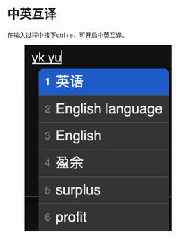 # 中英互译

在输入过程中按下ctrl+e，可开启中英互译。

<figure><img src="../.gitbook/assets/image (4).png" alt=""><figcaption></figcaption></figure>
